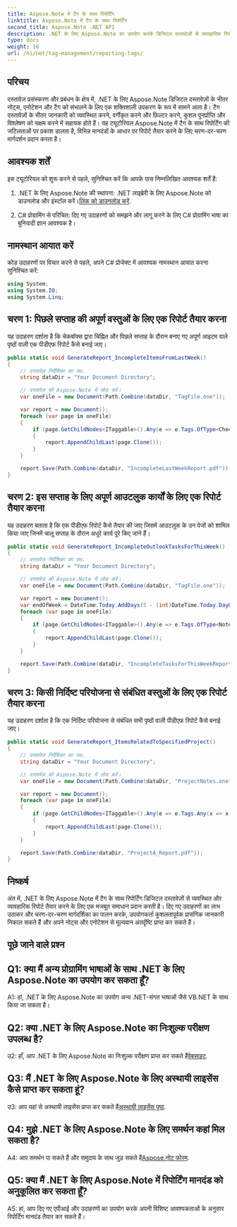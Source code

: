 ```yaml
---
title: Aspose.Note में टैग के साथ रिपोर्टिंग
linktitle: Aspose.Note में टैग के साथ रिपोर्टिंग
second_title: Aspose.Note .NET API
description: .NET के लिए Aspose.Note का उपयोग करके डिजिटल दस्तावेज़ों से व्यावहारिक रिपोर्ट तैयार करना सीखें। चरण-दर-चरण मार्गदर्शिका प्रदान की गई.
type: docs
weight: 16
url: /hi/net/tag-management/reporting-tags/
---
```

## परिचय

दस्तावेज़ प्रसंस्करण और प्रबंधन के क्षेत्र में, .NET के लिए Aspose.Note डिजिटल दस्तावेज़ों के भीतर नोट्स, एनोटेशन और टैग को संभालने के लिए एक शक्तिशाली उपकरण के रूप में सामने आता है। टैग दस्तावेज़ों के भीतर जानकारी को व्यवस्थित करने, वर्गीकृत करने और फ़िल्टर करने, कुशल पुनर्प्राप्ति और विश्लेषण को सक्षम करने में सहायक होते हैं। यह ट्यूटोरियल Aspose.Note में टैग के साथ रिपोर्टिंग की जटिलताओं पर प्रकाश डालता है, विभिन्न मानदंडों के आधार पर रिपोर्ट तैयार करने के लिए चरण-दर-चरण मार्गदर्शन प्रदान करता है।

## आवश्यक शर्तें

इस ट्यूटोरियल को शुरू करने से पहले, सुनिश्चित करें कि आपके पास निम्नलिखित आवश्यक शर्तें हैं:

1. .NET के लिए Aspose.Note की स्थापना: .NET लाइब्रेरी के लिए Aspose.Note को डाउनलोड और इंस्टॉल करें।[लिंक को डाउनलोड करें](https://releases.aspose.com/note/net/).
   
2. C# प्रोग्रामिंग से परिचित: दिए गए उदाहरणों को समझने और लागू करने के लिए C# प्रोग्रामिंग भाषा का बुनियादी ज्ञान आवश्यक है।

## नामस्थान आयात करें

कोड उदाहरणों पर विचार करने से पहले, अपने C# प्रोजेक्ट में आवश्यक नामस्थान आयात करना सुनिश्चित करें:

```csharp
using System;
using System.IO;
using System.Linq;
```

## चरण 1: पिछले सप्ताह की अपूर्ण वस्तुओं के लिए एक रिपोर्ट तैयार करना

यह उदाहरण दर्शाता है कि चेकबॉक्स द्वारा चिह्नित और पिछले सप्ताह के दौरान बनाए गए अपूर्ण आइटम वाले पृष्ठों वाली एक पीडीएफ रिपोर्ट कैसे बनाई जाए।

```csharp
public static void GenerateReport_IncompleteItemsFromLastWeek()
{
    // दस्तावेज़ निर्देशिका का पथ.
    string dataDir = "Your Document Directory";

    // दस्तावेज़ को Aspose.Note में लोड करें।
    var oneFile = new Document(Path.Combine(dataDir, "TagFile.one"));

    var report = new Document();
    foreach (var page in oneFile)
    {
        if (page.GetChildNodes<ITaggable>().Any(e => e.Tags.OfType<CheckBox>().Any(x => !x.Checked && DateTime.UtcNow.Subtract(TimeSpan.FromDays(7)) <= x.CreationTime)))
        {
            report.AppendChildLast(page.Clone());
        }
    }

    report.Save(Path.Combine(dataDir, "IncompleteLastWeekReport.pdf"));
}
```

## चरण 2: इस सप्ताह के लिए अपूर्ण आउटलुक कार्यों के लिए एक रिपोर्ट तैयार करना

यह उदाहरण बताता है कि एक पीडीएफ रिपोर्ट कैसे तैयार की जाए जिसमें आउटलुक के उन पेजों को शामिल किया जाए जिनमें चालू सप्ताह के दौरान अधूरे कार्य पूरे किए जाने हैं।

```csharp
public static void GenerateReport_IncompleteOutlookTasksForThisWeek()
{
    // दस्तावेज़ निर्देशिका का पथ.
    string dataDir = "Your Document Directory";

    // दस्तावेज़ को Aspose.Note में लोड करें।
    var oneFile = new Document(Path.Combine(dataDir, "TagFile.one"));

    var report = new Document();
    var endOfWeek = DateTime.Today.AddDays(5 - (int)DateTime.Today.DayOfWeek);
    foreach (var page in oneFile)
    {
        if (page.GetChildNodes<ITaggable>().Any(e => e.Tags.OfType<NoteTask>().Any(x => !x.Checked && DateTime.UtcNow.Subtract(TimeSpan.FromDays(7)) <= x.CreationTime && x.DueDate <= endOfWeek)))
        {
            report.AppendChildLast(page.Clone());
        }
    }

    report.Save(Path.Combine(dataDir, "IncompleteTasksForThisWeekReport.pdf"));
}
```

## चरण 3: किसी निर्दिष्ट परियोजना से संबंधित वस्तुओं के लिए एक रिपोर्ट तैयार करना

यह उदाहरण दर्शाता है कि एक निर्दिष्ट परियोजना से संबंधित सभी पृष्ठों वाली पीडीएफ रिपोर्ट कैसे बनाई जाए।

```csharp
public static void GenerateReport_ItemsRelatedToSpecifiedProject()
{
    // दस्तावेज़ निर्देशिका का पथ.
    string dataDir = "Your Document Directory";

    // दस्तावेज़ को Aspose.Note में लोड करें।
    var oneFile = new Document(Path.Combine(dataDir, "ProjectNotes.one"));

    var report = new Document();
    foreach (var page in oneFile)
    {
        if (page.GetChildNodes<ITaggable>().Any(e => e.Tags.Any(x => x.Label.Contains("Project A"))))
        {
            report.AppendChildLast(page.Clone());
        }
    }

    report.Save(Path.Combine(dataDir, "ProjectA_Report.pdf"));
}
```

## निष्कर्ष

अंत में, .NET के लिए Aspose.Note में टैग के साथ रिपोर्टिंग डिजिटल दस्तावेज़ों से व्यवस्थित और व्यावहारिक रिपोर्ट तैयार करने के लिए एक मजबूत समाधान प्रदान करती है। दिए गए उदाहरणों का लाभ उठाकर और चरण-दर-चरण मार्गदर्शिका का पालन करके, उपयोगकर्ता कुशलतापूर्वक प्रासंगिक जानकारी निकाल सकते हैं और अपने नोट्स और एनोटेशन से मूल्यवान अंतर्दृष्टि प्राप्त कर सकते हैं।

## पूछे जाने वाले प्रश्न

## Q1: क्या मैं अन्य प्रोग्रामिंग भाषाओं के साथ .NET के लिए Aspose.Note का उपयोग कर सकता हूँ?

A1: हां, .NET के लिए Aspose.Note का उपयोग अन्य .NET-संगत भाषाओं जैसे VB.NET के साथ किया जा सकता है।

## Q2: क्या .NET के लिए Aspose.Note का निःशुल्क परीक्षण उपलब्ध है?

 उ2: हाँ, आप .NET के लिए Aspose.Note का निःशुल्क परीक्षण प्राप्त कर सकते हैं[वेबसाइट](https://releases.aspose.com/).

## Q3: मैं .NET के लिए Aspose.Note के लिए अस्थायी लाइसेंस कैसे प्राप्त कर सकता हूं?

 उ3: आप यहां से अस्थायी लाइसेंस प्राप्त कर सकते हैं[अस्थायी लाइसेंस पृष्ठ](https://purchase.aspose.com/temporary-license/).

## Q4: मुझे .NET के लिए Aspose.Note के लिए समर्थन कहां मिल सकता है?

 A4: आप समर्थन पा सकते हैं और समुदाय के साथ जुड़ सकते हैं[Aspose.नोट फोरम](https://forum.aspose.com/c/note/28).

## Q5: क्या मैं .NET के लिए Aspose.Note में रिपोर्टिंग मानदंड को अनुकूलित कर सकता हूँ?

A5: हां, आप दिए गए एपीआई और उदाहरणों का उपयोग करके अपनी विशिष्ट आवश्यकताओं के अनुसार रिपोर्टिंग मानदंड तैयार कर सकते हैं।